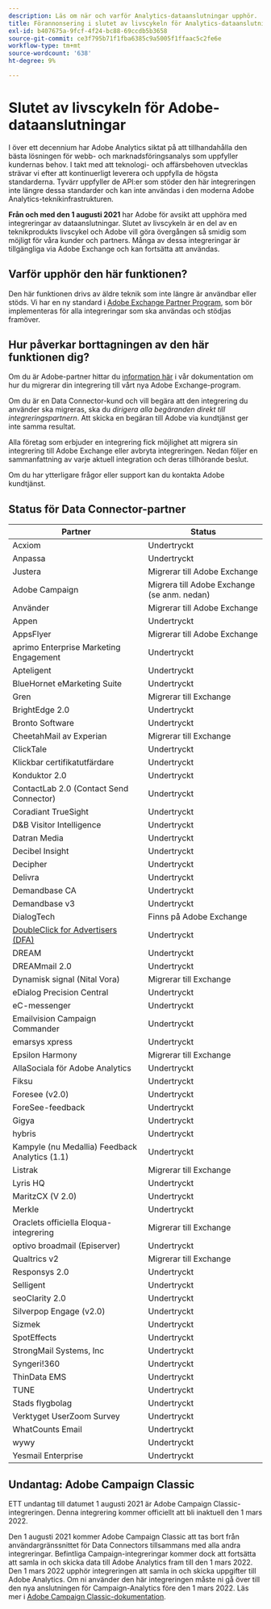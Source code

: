 ```yaml
---
description: Läs om när och varför Analytics-dataanslutningar upphör.
title: Förannonsering i slutet av livscykeln för Analytics-dataanslutningar
exl-id: b407675a-9fcf-4f24-bc88-69ccdb5b3658
source-git-commit: ce3f795b71f1fba6385c9a5005f1ffaac5c2fe6e
workflow-type: tm+mt
source-wordcount: '638'
ht-degree: 9%

---
```


# Slutet av livscykeln för Adobe-dataanslutningar

I över ett decennium har Adobe Analytics siktat på att tillhandahålla den bästa lösningen för webb- och marknadsföringsanalys som uppfyller kundernas behov. I takt med att teknologi- och affärsbehoven utvecklas strävar vi efter att kontinuerligt leverera och uppfylla de högsta standarderna.  Tyvärr uppfyller de API:er som stöder den här integreringen inte längre dessa standarder och kan inte användas i den moderna Adobe Analytics-teknikinfrastrukturen.

**Från och med den 1 augusti 2021** har Adobe för avsikt att upphöra med integreringar av dataanslutningar. Slutet av livscykeln är en del av en teknikprodukts livscykel och Adobe vill göra övergången så smidig som möjligt för våra kunder och partners. Många av dessa integreringar är tillgängliga via Adobe Exchange och kan fortsätta att användas.

## Varför upphör den här funktionen?

Den här funktionen drivs av äldre teknik som inte längre är användbar eller stöds. Vi har en ny standard i [Adobe Exchange Partner Program](https://partners.adobe.com/exchangeprogram/experiencecloud), som bör implementeras för alla integreringar som ska användas och stödjas framöver.

## Hur påverkar borttagningen av den här funktionen dig?

Om du är Adobe-partner hittar du [information här](https://adobeexchangeec.zendesk.com/hc/en-us/articles/360003867071-Adobe-Analytics-Integration-Tools) i vår dokumentation om hur du migrerar din integrering till vårt nya Adobe Exchange-program.

Om du är en Data Connector-kund och vill begära att den integrering du använder ska migreras, ska du *dirigera alla begäranden direkt till integreringspartnern*. Att skicka en begäran till Adobe via kundtjänst ger inte samma resultat.

Alla företag som erbjuder en integrering fick möjlighet att migrera sin integrering till Adobe Exchange eller avbryta integreringen. Nedan följer en sammanfattning av varje aktuell integration och deras tillhörande beslut.

Om du har ytterligare frågor eller support kan du kontakta Adobe kundtjänst.

## Status för Data Connector-partner

| Partner | Status |
| --- | --- |
| Acxiom | Undertryckt |
| Anpassa | Undertryckt |
| Justera | Migrerar till Adobe Exchange |
| Adobe Campaign | Migrera till Adobe Exchange (se anm. nedan) |
| Använder | Migrerar till Adobe Exchange |
| Appen | Undertryckt |
| AppsFlyer | Migrerar till Adobe Exchange |
| aprimo Enterprise Marketing Engagement | Undertryckt |
| Apteligent | Undertryckt |
| BlueHornet eMarketing Suite | Undertryckt |
| Gren | Migrerar till Exchange |
| BrightEdge 2.0 | Undertryckt |
| Bronto Software | Undertryckt |
| CheetahMail av Experian | Migrerar till Exchange |
| ClickTale | Undertryckt |
| Klickbar certifikatutfärdare | Undertryckt |
| Konduktor 2.0 | Undertryckt |
| ContactLab 2.0 (Contact Send Connector) | Undertryckt |
| Coradiant TrueSight | Undertryckt |
| D&amp;B Visitor Intelligence | Undertryckt |
| Datran Media | Undertryckt |
| Decibel Insight | Undertryckt |
| Decipher | Undertryckt |
| Delivra | Undertryckt |
| Demandbase CA | Undertryckt |
| Demandbase v3 | Undertryckt |
| DialogTech | Finns på Adobe Exchange |
| [DoubleClick for Advertisers (DFA)](/help/import/data-connectors/dfa-data-connector-analytics/dfa-eol.md) | Undertryckt |
| DREAM | Undertryckt |
| DREAMmail 2.0 | Undertryckt |
| Dynamisk signal (Nital Vora) | Migrerar till Exchange |
| eDialog Precision Central | Undertryckt |
| eC-messenger | Undertryckt |
| Emailvision Campaign Commander | Undertryckt |
| emarsys xpress | Undertryckt |
| Epsilon Harmony | Migrerar till Exchange |
| AllaSociala för Adobe Analytics | Undertryckt |
| Fiksu | Undertryckt |
| Foresee (v2.0) | Undertryckt |
| ForeSee-feedback | Undertryckt |
| Gigya | Undertryckt |
| hybris | Undertryckt |
| Kampyle (nu Medallia) Feedback Analytics (1.1) | Undertryckt |
| Listrak | Migrerar till Exchange |
| Lyris HQ | Undertryckt |
| MaritzCX (V 2.0) | Undertryckt |
| Merkle | Undertryckt |
| Oraclets officiella Eloqua-integrering | Migrerar till Exchange |
| optivo broadmail (Episerver) | Undertryckt |
| Qualtrics v2 | Migrerar till Exchange |
| Responsys 2.0 | Undertryckt |
| Selligent | Undertryckt |
| seoClarity 2.0 | Undertryckt |
| Silverpop Engage (v2.0) | Undertryckt |
| Sizmek | Undertryckt |
| SpotEffects | Undertryckt |
| StrongMail Systems, Inc | Undertryckt |
| Syngeri!360 | Undertryckt |
| ThinData EMS | Undertryckt |
| TUNE | Undertryckt |
| Stads flygbolag | Undertryckt |
| Verktyget UserZoom Survey | Undertryckt |
| WhatCounts Email | Undertryckt |
| wywy | Undertryckt |
| Yesmail Enterprise | Undertryckt |

## Undantag: Adobe Campaign Classic

ETT undantag till datumet 1 augusti 2021 är Adobe Campaign Classic-integreringen. Denna integrering kommer officiellt att bli inaktuell den 1 mars 2022.

Den 1 augusti 2021 kommer Adobe Campaign Classic att tas bort från användargränssnittet för Data Connectors tillsammans med alla andra integreringar. Befintliga Campaign-integreringar kommer dock att fortsätta att samla in och skicka data till Adobe Analytics fram till den 1 mars 2022. Den 1 mars 2022 upphör integreringen att samla in och skicka uppgifter till Adobe Analytics. Om ni använder den här integreringen måste ni gå över till den nya anslutningen för Campaign-Analytics före den 1 mars 2022. Läs mer i [Adobe Campaign Classic-dokumentation](https://experienceleague.adobe.com/docs/campaign-classic/using/release-notes/aa-connector-migration.html).